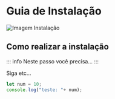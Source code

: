 # Guia de Instalação

![Imagem Instalação](https://www.agoraweb.com.br/wp-content/uploads/2017/11/instalar-e-configurar-software.png)

## Como realizar a instalação

::: info
Neste passo você precisa...
:::

Siga etc...

```javascript
let num = 10;
console.log("teste: "+ num);
```
